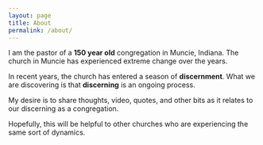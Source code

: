 ```yaml
---
layout: page
title: About
permalink: /about/
---
```


I am the pastor of a **150 year old** congregation in Muncie, Indiana.  The church in Muncie has experienced extreme change over the years.

In recent years, the church has entered a season of **discernment**.  What we are discovering is that **discerning** is an ongoing process.

My desire is to share thoughts, video, quotes, and other bits as it relates to our discerning as a congregation.

Hopefully, this will be helpful to other churches who are experiencing the same sort of dynamics.